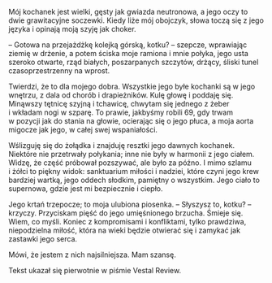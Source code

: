 Mój kochanek jest wielki, gęsty jak gwiazda neutronowa, a&nbsp;jego oczy to dwie grawitacyjne soczewki. Kiedy liże mój obojczyk, słowa toczą się z&nbsp;jego języka i&nbsp;opinają moją szyję jak choker.

– Gotowa na przejażdżkę kolejką górską, kotku? – szepcze, wprawiając ziemię w&nbsp;drżenie, a&nbsp;potem ściska moje ramiona i&nbsp;mnie połyka, jego usta szeroko otwarte, rząd białych, poszarpanych szczytów, drżący, śliski tunel czasoprzestrzenny na wprost.

Twierdzi, że to dla mojego dobra. Wszystkie jego byłe kochanki są w&nbsp;jego wnętrzu, z&nbsp;dala od chorób i&nbsp;drapieżników. Kulę głowę i&nbsp;poddaję się. Minąwszy tętnicę szyjną i&nbsp;tchawicę, chwytam się jednego z&nbsp;żeber i&nbsp;wkładam nogi w&nbsp;szparę. To prawie, jakbyśmy robili 69, gdy trwam w&nbsp;pozycji jak do stania na głowie, ocierając się o&nbsp;jego płuca, a&nbsp;moja aorta migocze jak jego, w&nbsp;całej swej wspaniałości.

Wślizguję się do żołądka i&nbsp;znajduję resztki jego dawnych kochanek. Niektóre nie przetrwały połykania; inne nie były w&nbsp;harmonii z&nbsp;jego ciałem. Widzę, że część próbował pozszywać, ale było za późno. I&nbsp;mimo szlamu i&nbsp;żółci to piękny widok: sanktuarium miłości i&nbsp;nadziei, które czyni jego krew bardziej wartką, jego oddech słodkim, pamiętny o&nbsp;wszystkim. Jego ciało to supernowa, gdzie jest mi bezpiecznie i&nbsp;ciepło.

Jego krtań trzepocze; to moja ulubiona piosenka. – Słyszysz to, kotku? – krzyczy. Przyciskam pięść do jego umięśnionego brzucha. Śmieje się. Wiem, co myśli. Koniec z&nbsp;kompromisami i&nbsp;konfliktami, tylko prawdziwa, niepodzielna miłość, która na wieki będzie otwierać się i&nbsp;zamykać jak zastawki jego serca.

Mówi, że jestem z&nbsp;nich najsilniejsza. Mam szansę.

<credits>Tekst ukazał się pierwotnie w&nbsp;piśmie Vestal Review.</credits>